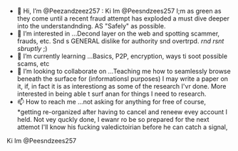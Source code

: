 - 👋 Hi, I’m @Peezandzeez257 : Ki Im @Peesndzees257 I;m as green as they come until a recent fraud attempt has exploded a must dive deeper into the understandnding. AS "Safely" as possible.
- 👀 I’m interested in ...Decond layer on the web and spotting  scammer, frauds, etc. Snd s GENERAL dislike for authority snd overtrpd. *rnd rsnt sbruptly* ;)
- 🌱 I’m currently learning ...Basics, P2P, encryption, ways ti soot possible scams, etc
- 💞️ I’m looking to collaborate on ...Teaching me how to seamlessly browse beneath the surface for (informationsl purposes) I may write a paper on it, if, in fact it is as interestiong as some of the research I'vr done. More interested in being able t surf anan for things I need to research.
- 📫 How to reach me ...not asking for anything for free of course,
*getting re-organized after having to cancel and reneew evey account I held.  Not vey quckly done, I ewanr ro be so prepared for the next attemot I'll know his fucking valedictoirian before he can catch a signal,
<!---
Peezandzeez257/Peezandzeez257 is a ✨ special ✨ repository because its `README.md` (this file) appears on your GitHub profile.
You can click the Preview link to take a look at your changes.
--->
Ki Im @Peesndzees257
